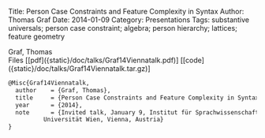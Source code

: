 Title: Person Case Constraints and Feature Complexity in Syntax
Author: Thomas Graf
Date: 2014-01-09
Category: Presentations
Tags: substantive universals; person case constraint; algebra; person hierarchy; lattices; feature geometry

<div markdown class="authors">
Graf, Thomas
</div>

<div markdown class="files">
<span id="files-title">Files</span>
[[pdf]({static}/doc/talks/Graf14Viennatalk.pdf)]
[[code]({static}/doc/talks/Graf14Viennatalk.tar.gz)]
</div>

~~~latex
@Misc{Graf14Viennatalk,
  author	= {Graf, Thomas},
  title		= {Person Case Constraints and Feature Complexity in Syntax},
  year		= {2014},
  note		= {Invited talk, January 9, Institut für Sprachwissenschaft,
		  Universität Wien, Vienna, Austria}
}
~~~
